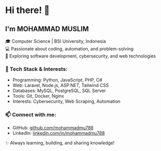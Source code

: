 # Hi there! 👋

## I'm MOHAMMAD MUSLIM
🎓 Computer Science | BSI University, Indonesia  
💻 Passionate about coding, automation, and problem-solving  
🚀 Exploring software development, cybersecurity, and web technologies  

### 🔧 Tech Stack & Interests:
- Programming: Python, JavaScript, PHP, C#
- Web: Laravel, Node.js, ASP.NET, Tailwind CSS
- Databases: MySQL, PostgreSQL, SQL Server
- Tools: Git, Docker, Nginx
- Interests: Cybersecurity, Web Scraping, Automation

### 📫 Connect with me:
- GitHub: [github.com/mohammadmu788](https://github.com/mohammadmu788)
- LinkedIn: [linkedin.com/in/mohammadmu788](https://linkedin.com/in/mohammadmu788)

✨ Always learning, building, and sharing knowledge!
